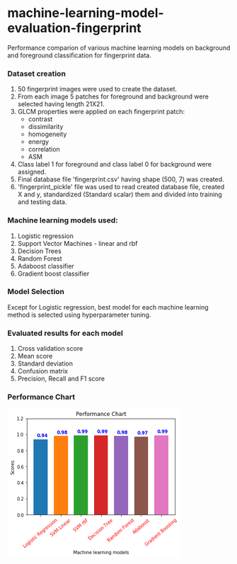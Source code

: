 # machine-learning-model-evaluation-fingerprint
Performance comparion of various machine learning models on background and foreground classification for fingerprint data.

### Dataset creation

1. 50 fingerprint images were used to create the dataset. 
2. From each image 5 patches for foreground and background were selected having length 21X21.
3. GLCM properties were applied on each fingerprint patch:
	- contrast
    - dissimilarity
    - homogeneity
    - energy
    - correlation
    - ASM
4. Class label 1 for foreground and class label 0 for background were assigned. 
5. Final database file 'fingerprint.csv' having shape (500, 7) was created.
6. 'fingerprint_pickle' file was used to read created database file, created X and y, standardized (Standard scalar) them and divided into training and testing data.  

### Machine learning models used:
1. Logistic regression
2. Support Vector Machines - linear and rbf
3. Decision Trees
4. Random Forest
5. Adaboost classifier
6. Gradient boost classifier

### Model Selection

Except for Logistic regression, best model for each machine learning method is selected using hyperparameter tuning.

### Evaluated results for each model

1. Cross validation score
2. Mean score
3. Standard deviation
4. Confusion matrix
5. Precision, Recall and F1 score

### Performance Chart 

![alt text](https://github.com/anurooprtj/machine-learning-model-evaluation-fingerprint/blob/master/model_comparison_chart.png)